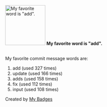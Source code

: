 <img src="https://my-badges.github.io/my-badges/favorite-word.png" alt="My favorite word is &quot;add&quot;." title="My favorite word is &quot;add&quot;." width="128">
<strong>My favorite word is &quot;add&quot;.</strong>
<br><br>

My favorite commit message words are:

1. add (used 327 times)
2. update (used 166 times)
3. adds (used 158 times)
4. fix (used 112 times)
5. input (used 108 times)


Created by <a href="https://github.com/my-badges/my-badges">My Badges</a>